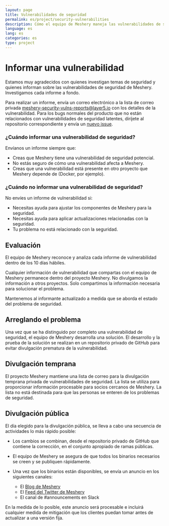 ```yaml
---
layout: page
title: Vulnerabilidades de seguridad
permalink: es/project/security-vulnerabilities
description: Cómo el equipo de Meshery maneja las vulnerabilidades de seguridad.
language: es
lang: es
categories: es
type: project
---
```


# Informar una vulnerabilidad

Estamos muy agradecidos con quienes investigan temas de seguridad y quienes informan
sobre las vulnerabilidades de seguridad de Meshery. Investigamos cada informe a fondo.

Para realizar un informe, envía un correo electrónico
a la lista de correo privada [meshery-security-vulns-reports@layer5.io](mailto:meshery-security-vulns-reports@layer5.io) con los detalles de la vulnerabilidad.
Para los bugs normales del producto que no están relacionados con vulnerabilidades de seguridad latentes, diríjete al repositorio correspondiente
y envía un [nuevo issue](https://github.com/layer5io/meshery/issues/new/choose).

### ¿Cuándo informar una vulnerabilidad de seguridad?

Envíanos un informe siempre que:

- Creas que Meshery tiene una vulnerabilidad de seguridad potencial.
- No estás seguro de cómo una vulnerabilidad afecta a Meshery.
- Creas que una vulnerabilidad está presente en otro proyecto que Meshery
  depende de (Docker, por ejemplo).

### ¿Cuándo no informar una vulnerabilidad de seguridad?

No envíes un informe de vulnerabilidad si:

- Necesitas ayuda para ajustar los componentes de Meshery para la seguridad.
- Necesitas ayuda para aplicar actualizaciones relacionadas con la seguridad.
- Tu problema no está relacionado con la seguridad.

## Evaluación

El equipo de Meshery reconoce y analiza cada informe de vulnerabilidad dentro de los 10 días hábiles.

Cualquier información de vulnerabilidad que compartas con el equipo de Meshery permanece
dentro del proyecto Meshery. No divulgamos la información a otros
proyectos. Solo compartimos la información necesaria para solucionar el problema.

Mantenemos al informante actualizado a medida que se aborda el estado del problema de seguridad.

## Arreglando el problema

Una vez que se ha distinguido por completo una vulnerabilidad de seguridad, el equipo de Meshery desarrolla una solución.
El desarrollo y la prueba de la solución se realizan en un repositorio privado de GitHub para evitar
divulgación prematura de la vulnerabilidad.

## Divulgación temprana

El proyecto Meshery mantiene una lista de correo para la divulgación temprana privada de vulnerabilidades de seguridad.
La lista se utiliza para proporcionar información procesable para socios cercanos de Meshery. La lista no está destinada
para que las personas se enteren de los problemas de seguridad.

## Divulgación pública

El día elegido para la divulgación pública, se lleva a cabo una secuencia de actividades lo más rápido posible:

- Los cambios se combinan, desde el repositorio privado de GitHub que contiene la corrección, en el conjunto apropiado de ramas públicas.

- El equipo de Meshery se asegura de que todos los binarios necesarios se creen y se publiquen rápidamente.

- Una vez que los binarios están disponibles, se envía un anuncio en los siguientes canales:

  - El [Blog de Meshery](https://meshery.io/blog/)
  - El [Feed del Twitter de Meshery](https://twitter.com/mesheryio)
  - El canal de #announcements en Slack

En la medida de lo posible, este anuncio será procesable e incluirá cualquier medida de mitigación que los clientes puedan tomar antes de
actualizar a una versión fija.
